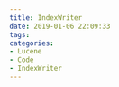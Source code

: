 ```yaml
---
title: IndexWriter
date: 2019-01-06 22:09:33
tags:
categories:
- Lucene
- Code
- IndexWriter
---
```


